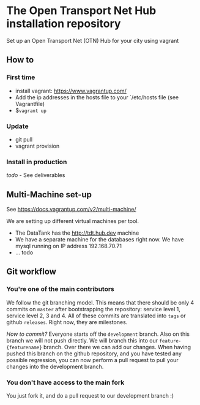 # The Open Transport Net Hub installation repository

Set up an Open Transport Net (OTN) Hub for your city using vagrant

## How to

### First time
 * install vagrant: https://www.vagrantup.com/
 * Add the ip addresses in the hosts file to your `/etc/hosts file (see Vagrantfile)
 * $`vagrant up`

### Update

 * git pull
 * vagrant provision

### Install in production

_todo_ - See deliverables

## Multi-Machine set-up ##

See https://docs.vagrantup.com/v2/multi-machine/

We are setting up different virtual machines per tool.
 * The DataTank has the http://tdt.hub.dev machine
 * We have a separate machine for the databases right now. We have mysql running on IP address 192.168.70.71
 * ... todo

## Git workflow ##

### You're one of the main contributors ###

We follow the git branching model. This means that there should be only 4 commits on `master` after bootstrapping the repository: service level 1, service level 2, 3 and 4. All of these commits are translated into `tags` or github `releases`. Right now, they are milestones.

_How to commit?_ Everyone starts off the `development` branch. Also on this branch we will not push directly. We will branch this into our `feature-{featurename}` branch. Over there we can add our changes. When having pushed this branch on the github repository, and you have tested any possible regression, you can now perform a pull request to pull your changes into the development branch.

### You don't have access to the main fork ###

You just fork it, and do a pull request to our development branch :)
